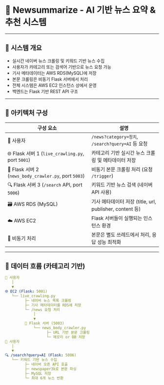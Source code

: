 # 📰 Newsummarize - AI 기반 뉴스 요약 & 추천 시스템

---

## 🔷 시스템 개요

- 실시간 네이버 뉴스 크롤링 및 키워드 기반 뉴스 수집
- 사용자가 카테고리 또는 검색어 기반으로 뉴스 요청 가능
- 기사 메타데이터는 AWS RDS(MySQL)에 저장
- 본문 크롤링은 비동기 Flask 서버에서 처리
- 전체 시스템은 AWS EC2 인스턴스 상에서 운영
- 백엔드는 Flask 기반 REST API 구조

---

## 🔷 아키텍처 구성

| 구성 요소 | 설명 |
|-----------|------|
| 🧍 사용자 | `/news?category=정치`, `/search?query=AI` 등 요청 |
| 🌐 Flask 서버 1 (`live_crawling.py`, port `5001`) | 카테고리 기반 실시간 뉴스 크롤링 및 메타데이터 저장 |
| 🧠 Flask 서버 2 (`news_body_crawler.py`, port `5003`) | 비동기 본문 크롤링 처리 (요청 `/trigger`) |
| 🔍 Flask 서버 3 (`/search` API, port `5006`) | 키워드 기반 뉴스 검색 (네이버 API 사용) |
| 🗃️ AWS RDS (MySQL) | 기사 메타데이터 저장 (title, url, publisher, content 등) |
| ☁️ AWS EC2 | Flask 서버들이 실행되는 인스턴스 환경 |
| 🔄 비동기 처리 | 본문은 별도 쓰레드에서 처리, 응답 성능 최적화 |

---

## 🔷 데이터 흐름 (카테고리 기반)

```yaml
📱 사용자
   │
   ▼
🌐 EC2 (Flask: 5001)
   └── live_crawling.py
         ├─ 네이버 뉴스 목록 크롤링
         ├─ 기사 메타데이터를 RDS에 저장
         └─ /news 요청 처리
             │
             ▼
         🧠 Flask 서버 (5003)
             └── news_body_crawler.py
                   ├─ URL 기반 본문 크롤링
                   └─ 메모리 or DB 저장
📱 사용자
   │
   ▼
🔍 /search?query=AI (Flask: 5006)
   └── 키워드 기반 뉴스 수집
         ├─ 네이버 오픈 API 호출
         ├─ newspaper3k로 본문 파싱
         ├─ MySQL 저장
         └─ 최대 6개 뉴스 반환

